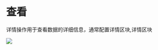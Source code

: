 # 查看

详情操作用于查看数据的详细信息，通常配置详情区块,详情区块

![](https://static-docs.nocobase.com/7252f4916033d26551d22ab3e6b95112.png)
